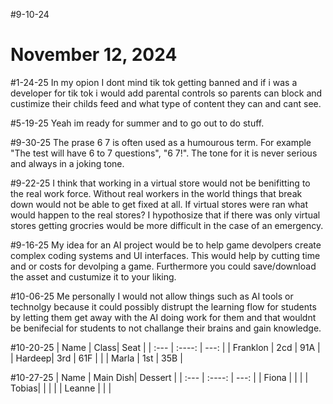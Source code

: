 #9-10-24

# November 12, 2024

 #1-24-25 
 In my opion I dont mind tik tok getting banned and if i was a developer for tik tok i would add parental controls so parents can block and custimize their childs feed and what type of content they can and cant see.

#5-19-25
Yeah im ready for summer and to go out to do stuff.

#9-30-25
The prase 6 7 is often used as a humourous term. For example "The test will have 6 to 7 questions", "6 7!". The tone for it is never serious and always in a joking tone.

#9-22-25
I think that working in a virtual store would not be benifitting to the real work force. Without real workers in the world things that break down would not be able to get fixed at all. If virtual stores were ran what would happen to the real stores? I hypothosize that if there was only virtual stores getting grocries would be more difficult in the case of an emergency.

#9-16-25
My idea for an AI project would be to help game devolpers create complex coding systems and UI interfaces. This would help by cutting time and or costs for devolping a game. Furthermore you could save/download the asset and custumize it to your liking.

#10-06-25
Me personally I would not allow things such as AI tools or technolgy because it could possibly distrupt the learning flow for students by letting them get away with the AI doing work for them and that wouldnt be benifecial for students to not challange their brains and gain knowledge.

#10-20-25
| Name      | Class| Seat     |
| :---       |    :----:   |          ---: |
| Franklon      | 2cd       | 91A   |
| Hardeep| 3rd      | 61F |      |
| Marla      | 1st       | 35B   |

#10-27-25
| Name      | Main Dish| Dessert     |
| :---       |    :----:   |          ---: |
| Fiona      |        |    |
| Tobias|       |  |      |
| Leanne      |        |    |
